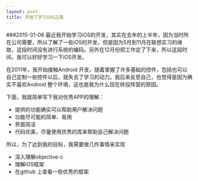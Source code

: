 ```yaml
---
layout: post 
title: 开始了学习iOS之路
---
```

###2015-01-06
最近我开始学习iOS的开发，其实在去年的上半年，因为当时所在公司需要，所以了解了一些iOS的开发，但是因为5月到11月在联想实习的缘故，这段时间没有进行系统的编码。另外在12月份把工作定了下来，所以这段时间，我可以好好学习一下iOS开发。

在2011年，我开始接触Android 开发，随着掌握了许多基础的控件，包括也可以自己定制一些控件以后，就失去了学习的动力。我后来反思自己，也觉得是因为确实不喜欢Android 整个环境，这也是我为什么现在转投阵营的原因。

下面，我就简单写下我对优秀APP的理解：  
- 提供的功能确实可以帮助用户解决问题
- 功能尽可能的简单、易用
- 界面简洁
- 代码优美，尽量使用优秀的库来帮助自己解决问题

所以，为了达到我的目标，我需要做几件事情来实现
- 深入理解objective-c
- 理解iOS框架
- 在github 上查看一些优秀的框架